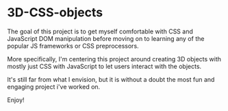 # 3D-CSS-objects

The goal of this project is to get myself comfortable with CSS and JavaScript DOM manipulation before moving on to learning any of the popular JS frameworks or CSS preprocessors.

More specifically, I'm centering this project around creating 3D objects with mostly just CSS with JavaScript to let users interact with the objects. 

It's still far from what I envision, but it is without a doubt the most fun and engaging project i've worked on.

Enjoy!
